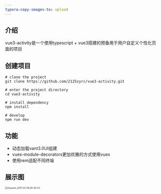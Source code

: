 ```yaml
---
typora-copy-images-to: upload
---
```


## 介绍

vue3-activity是一个使用typescript + vue3搭建的预备用于用户自定义个性化页面的项目



## 创建项目

```
# clone the project
git clone https://github.com/2125zyrc/vue3-activity.git

# enter the project directory
cd vue3-activity

# install dependency
npm install

# develop
npm run dev
```



## 功能

- 动态加载vant3.0UI组建
- vuex-module-decorators更加优雅的方式使用vuex
- 使用rem适配不同终端



## 展示图

<img src="https://i.loli.net/2021/02/09/a5HL1ecSq3DRbkg.png" alt="Snipaste_2021-02-09_08-44-52" style="zoom:50%;" />